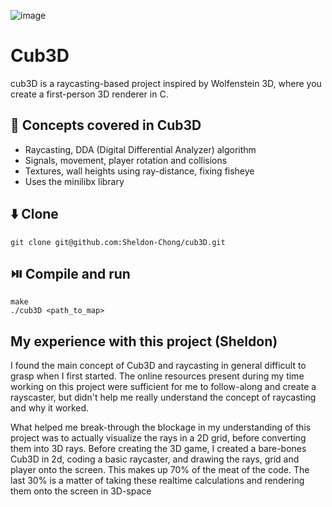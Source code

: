 ![image](https://github.com/user-attachments/assets/2cf08668-edff-499e-83a2-357890cfd0f8)

# Cub3D
cub3D is a raycasting-based project inspired by Wolfenstein 3D, where you create a first-person 3D renderer in C. 

## 📖 Concepts covered in Cub3D
- Raycasting, DDA (Digital Differential Analyzer) algorithm
- Signals, movement, player rotation and collisions
- Textures, wall heights using ray-distance, fixing fisheye
- Uses the minilibx library 

## ⬇️ Clone
```
git clone git@github.com:Sheldon-Chong/cub3D.git
```

## ⏯️ Compile and run
```
make
./cub3D <path_to_map>
```

## My experience with this project (Sheldon)
I found the main concept of Cub3D and raycasting in general difficult to grasp when I first started. The online resources present during my time working on this project were sufficient for me to follow-along and create a rayscaster, but didn't help me really understand the concept of raycasting and why it worked. 

What helped me break-through the blockage in my understanding of this project was to actually visualize the rays in a 2D grid, before converting them into 3D rays. Before creating the 3D game, I created a bare-bones Cub3D in 2d, coding a basic raycaster, and drawing the rays, grid and player onto the screen. This makes up 70% of the meat of the code. The last 30% is a matter of taking these realtime calculations and rendering them onto the screen in 3D-space
